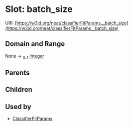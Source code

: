 
# Slot: batch_size




URI: [https://w3id.org/neat/classifierFitParams__batch_size](https://w3id.org/neat/classifierFitParams__batch_size)


## Domain and Range

None &#8594;  <sub>0..1</sub> [Integer](types/Integer.md)

## Parents


## Children


## Used by

 * [ClassifierFitParams](ClassifierFitParams.md)
